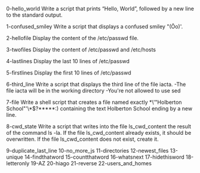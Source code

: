0-hello_world
Write a script that prints “Hello, World”, followed by a new line to the standard output.

1-confused_smiley
Write a script that displays a confused smiley "(Ôo)'.

2-hellofile
Display the content of the /etc/passwd file.

3-twofiles
Display the content of /etc/passwd and /etc/hosts

4-lastlines
Display the last 10 lines of /etc/passwd

5-firstlines
Display the first 10 lines of /etc/passwd

6-third_line
Write a script that displays the third line of the file iacta.
-The file iacta will be in the working directory
-You're not allowed to use sed

7-file
Write a shell script that creates a file named exactly \*\\'"Holberton School"\'\\*$\?\*\*\*\*\*:) 
containing the text Holberton School ending by a new line.

8-cwd_state
Write a script that writes into the file ls_cwd_content the result of the command ls -la. 
If the file ls_cwd_content already exists, it should be overwritten. 
If the file ls_cwd_content does not exist, create it.

9-duplicate_last_line
10-no_more_js
11-directories
12-newest_files
13-unique
14-findthatword
15-countthatword
16-whatsnext
17-hidethisword
18-letteronly
19-AZ
20-hiago
21-reverse
22-users_and_homes
